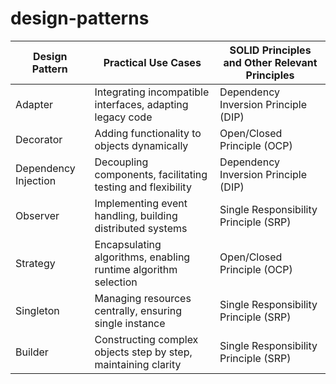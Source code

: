 # design-patterns

| Design Pattern         | Practical Use Cases                                            | SOLID Principles and Other Relevant Principles           |
|------------------------|----------------------------------------------------------------|----------------------------------------------------------|
| Adapter                | Integrating incompatible interfaces, adapting legacy code      | Dependency Inversion Principle (DIP)                     |
| Decorator              | Adding functionality to objects dynamically                    | Open/Closed Principle (OCP)                              |
| Dependency Injection   | Decoupling components, facilitating testing and flexibility    | Dependency Inversion Principle (DIP)                     |
| Observer               | Implementing event handling, building distributed systems      | Single Responsibility Principle (SRP)                    |
| Strategy               | Encapsulating algorithms, enabling runtime algorithm selection | Open/Closed Principle (OCP)                              |
| Singleton              | Managing resources centrally, ensuring single instance         | Single Responsibility Principle (SRP)                    |
| Builder                | Constructing complex objects step by step, maintaining clarity | Single Responsibility Principle (SRP)                    |
